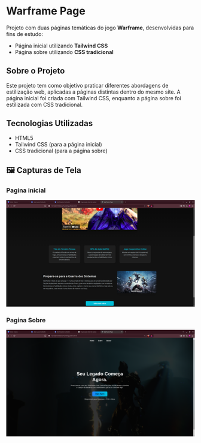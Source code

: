 # Warframe Page

Projeto com duas páginas temáticas do jogo **Warframe**, desenvolvidas para fins de estudo:

- Página inicial utilizando **Tailwind CSS**
- Página sobre utilizando **CSS tradicional**

## Sobre o Projeto

Este projeto tem como objetivo praticar diferentes abordagens de estilização web, aplicadas a páginas distintas dentro do mesmo site. A página inicial foi criada com Tailwind CSS, enquanto a página sobre foi estilizada com CSS tradicional.

## Tecnologias Utilizadas

- HTML5
- Tailwind CSS (para a página inicial)
- CSS tradicional (para a página sobre)

## 🖼️ Capturas de Tela

### Pagina inicial

<img src="imgs/telaInicio.png" alt="Tela de inicio" width="600"/>

### Pagina Sobre

<img src="imgs/telaSobre.png" alt="Tela sobre" width="600"/>
